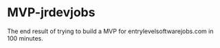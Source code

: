 # MVP-jrdevjobs
The end result of trying to build a MVP for entrylevelsoftwarejobs.com in 100 minutes.
